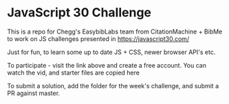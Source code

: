 # JavaScript 30 Challenge 

This is a repo for Chegg's EasybibLabs team from CitationMachine + BibMe to work on JS challenges presented in https://javascript30.com/ 

Just for fun, to learn some up to date JS + CSS, newer browser API's etc.

To participate - visit the link above and create a free account.
You can watch the vid, and starter files are copied here

To submit a solution, add the folder for the week's challenge, and submit a PR against master. 